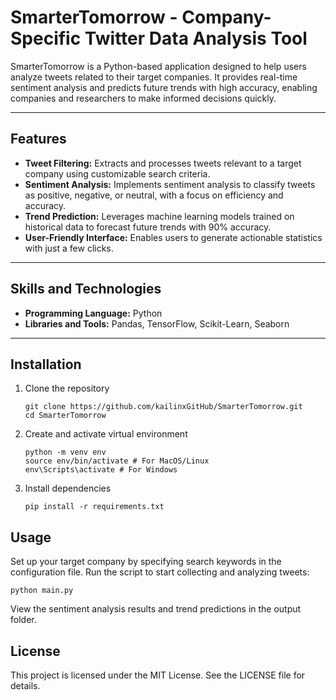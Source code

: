 # SmarterTomorrow - Company-Specific Twitter Data Analysis Tool  

SmarterTomorrow is a Python-based application designed to help users analyze tweets related to their target companies. It provides real-time sentiment analysis and predicts future trends with high accuracy, enabling companies and researchers to make informed decisions quickly.  

---

## Features  
- **Tweet Filtering:** Extracts and processes tweets relevant to a target company using customizable search criteria.  
- **Sentiment Analysis:** Implements sentiment analysis to classify tweets as positive, negative, or neutral, with a focus on efficiency and accuracy.  
- **Trend Prediction:** Leverages machine learning models trained on historical data to forecast future trends with 90% accuracy.  
- **User-Friendly Interface:** Enables users to generate actionable statistics with just a few clicks.  

---

## Skills and Technologies  
- **Programming Language:** Python  
- **Libraries and Tools:** Pandas, TensorFlow, Scikit-Learn, Seaborn  

---

## Installation  

1. Clone the repository
   ```  
   git clone https://github.com/kailinxGitHub/SmarterTomorrow.git  
   cd SmarterTomorrow
   ```
2. Create and activate virtual environment
   ```
   python -m venv env
   source env/bin/activate # For MacOS/Linux
   env\Scripts\activate # For Windows
   ```
4. Install dependencies
   ```
   pip install -r requirements.txt
   ```

## Usage
Set up your target company by specifying search keywords in the configuration file.
Run the script to start collecting and analyzing tweets:
```
python main.py
```
View the sentiment analysis results and trend predictions in the output folder.

## License
This project is licensed under the MIT License. See the LICENSE file for details.
